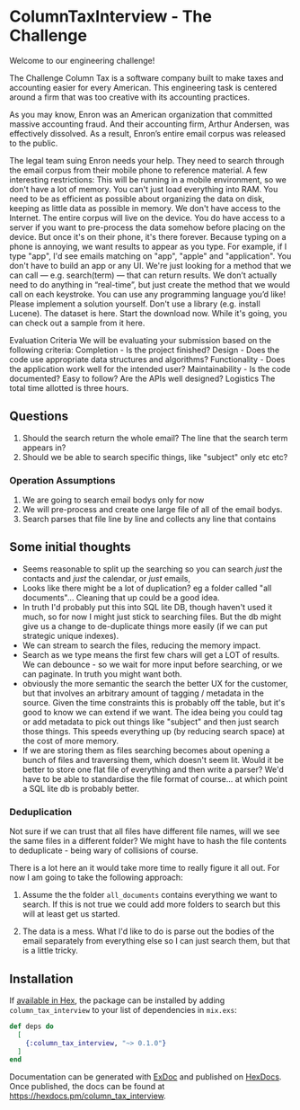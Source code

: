 # ColumnTaxInterview - The Challenge

Welcome to our engineering challenge!

The Challenge
Column Tax is a software company built to make taxes and accounting easier for every American. This engineering task is centered around a firm that was too creative with its accounting practices.

As you may know, Enron was an American organization that committed massive accounting fraud. And their accounting firm, Arthur Andersen, was effectively dissolved. As a result, Enron’s entire email corpus was released to the public.

The legal team suing Enron needs your help. They need to search through the email corpus from their mobile phone to reference material. A few interesting restrictions:
This will be running in a mobile environment, so we don't have a lot of memory. You can't just load everything into RAM. You need to be as efficient as possible about organizing the data on disk, keeping as little data as possible in memory.
We don't have access to the Internet. The entire corpus will live on the device.
You do have access to a server if you want to pre-process the data somehow before placing on the device. But once it's on their phone, it's there forever.
Because typing on a phone is annoying, we want results to appear as you type. For example, if I type "app", I'd see emails matching on "app", "apple" and "application".
You don't have to build an app or any UI. We're just looking for a method that we can call — e.g. search(term) — that can return results. We don’t actually need to do anything in “real-time”, but just create the method that we would call on each keystroke.
You can use any programming language you’d like!
Please implement a solution yourself. Don't use a library (e.g. install Lucene).
The dataset is here. Start the download now. While it's going, you can check out a sample from it here.

Evaluation Criteria
We will be evaluating your submission based on the following criteria:
Completion - Is the project finished?
Design - Does the code use appropriate data structures and algorithms?
Functionality - Does the application work well for the intended user?
Maintainability - Is the code documented? Easy to follow? Are the APIs well designed?
Logistics
The total time allotted is three hours.

## Questions

1. Should the search return the whole email? The line that the search term appears in?
2. Should we be able to search specific things, like "subject" only etc etc?

### Operation Assumptions

1. We are going to search email bodys only for now
2. We will pre-process and create one large file of all of the email bodys.
3. Search parses that file line by line and collects any line that contains

## Some initial thoughts

- Seems reasonable to split up the searching so you can search _just_ the contacts and _just_ the calendar, or _just_ emails,
- Looks like there might be a lot of duplication? eg a folder called "all documents"... Cleaning that up could be a good idea.
- In truth I'd probably put this into SQL lite DB, though haven't used it much, so for now I might just stick to searching files. But the db might give us a change to de-duplicate things more easily (if we can put strategic unique indexes).
- We can stream to search the files, reducing the memory impact.
- Search as we type means the first few chars will get a LOT of results. We can debounce - so we wait for more input before searching, or we can paginate. In truth you might want both.
- obviously the more semantic the search the better UX for the customer, but that involves an arbitrary amount of tagging / metadata in the source. Given the time constraints this is probably off the table, but it's good to know we can extend if we want. The idea being you could tag or add metadata to pick out things like "subject" and then just search those things. This speeds everything up (by reducing search space) at the cost of more memory.
- If we are storing them as files searching becomes about opening a bunch of files and traversing them, which doesn't seem lit. Would it be better to store one flat file of everything and then write a parser? We'd have to be able to standardise the file format of course... at which point a SQL lite db is probably better.


### Deduplication

Not sure if we can trust that all files have different file names, will we see the same files in a different folder? We might have to hash the file contents to deduplicate - being wary of collisions of course.

There is a lot here an it would take more time to really figure it all out. For now I am going to take the following approach:

1. Assume the the folder `all_documents` contains everything we want to search. If this is not true we could add more folders to search but this will at least get us started.

2. The data is a mess. What I'd like to do is parse out the bodies of the email separately from everything else so I can just search them, but that is a little tricky.


## Installation

If [available in Hex](https://hex.pm/docs/publish), the package can be installed
by adding `column_tax_interview` to your list of dependencies in `mix.exs`:

```elixir
def deps do
  [
    {:column_tax_interview, "~> 0.1.0"}
  ]
end
```

Documentation can be generated with [ExDoc](https://github.com/elixir-lang/ex_doc)
and published on [HexDocs](https://hexdocs.pm). Once published, the docs can
be found at <https://hexdocs.pm/column_tax_interview>.


